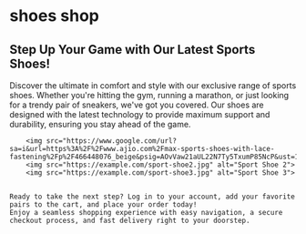 # shoes shop
 <!DOCTYPE html>
<html lang="en">
<head>
    <meta charset="UTF-8">
    <meta name="viewport" content="width=device-width, initial-scale=1.0">
    <title>Shoe Store Ad</title>
</head>
<body>

<section class="ad-container">
    <h1>Step Up Your Game with Our Latest Sports Shoes!</h1>
    <p>Discover the ultimate in comfort and style with our exclusive range of sports shoes. Whether you're hitting the gym, running a marathon, or just looking for a trendy pair of sneakers, we've got you covered. Our shoes are designed with the latest technology to provide maximum support and durability, ensuring you stay ahead of the game.</p>
    
   
        <img src="https://www.google.com/url?sa=i&url=https%3A%2F%2Fwww.ajio.com%2Fmax-sports-shoes-with-lace-fastening%2Fp%2F466448076_beige&psig=AOvVaw21aUL22N7Ty5TxumP85NcP&ust=1721045782646000&source=images&cd=vfe&opi=89978449&ved=0CBQQjRxqFwoTCJDBj9PBpocDFQAAAAAdAAAAABAJ">
        <img src="https://example.com/sport-shoe2.jpg" alt="Sport Shoe 2">
        <img src="https://example.com/sport-shoe3.jpg" alt="Sport Shoe 3">
   

    Ready to take the next step? Log in to your account, add your favorite pairs to the cart, and place your order today! 
    Enjoy a seamless shopping experience with easy navigation, a secure checkout process, and fast delivery right to your doorstep.
    
</section>

</body>
</html>

